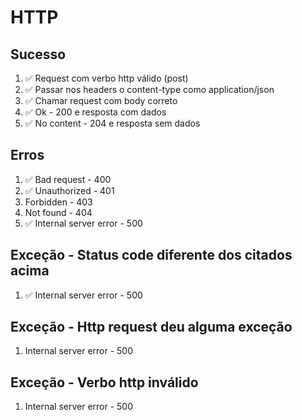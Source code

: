 # HTTP

## Sucesso
1. ✅ Request com verbo http válido (post)
2. ✅ Passar nos headers o content-type como application/json
3. ✅ Chamar request com body correto
4. ✅ Ok - 200 e resposta com dados
5. ✅ No content - 204 e resposta sem dados

## Erros
1. ✅ Bad request - 400
2. ✅ Unauthorized - 401
3. Forbidden - 403
4. Not found - 404
5. ✅ Internal server error - 500

## Exceção - Status code diferente dos citados acima
1. ✅ Internal server error - 500

## Exceção - Http request deu alguma exceção
1. Internal server error - 500

## Exceção - Verbo http inválido
1. Internal server error - 500